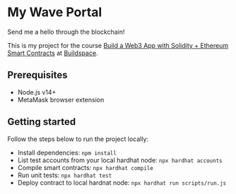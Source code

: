 # My Wave Portal

Send me a hello through the blockchain!

This is my project for the course [Build a Web3 App with Solidity + Ethereum Smart Contracts](https://buildspace.so/solidity) at [Buildspace](https://buildspace.so/).

## Prerequisites

- Node.js v14+
- MetaMask browser extension

## Getting started

Follow the steps below to run the project locally:

- Install dependencies: `npm install`
- List test accounts from your local hardhat node: `npx hardhat accounts`
- Compile smart contracts: `npx hardhat compile`
- Run unit tests: `npx hardhat test`
- Deploy contract to local hardnat node: `npx hardhat run scripts/run.js`
